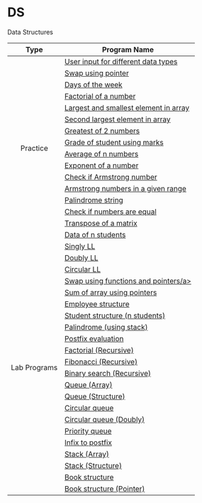 
# DS
Data Structures

<table>
<thead>
  <tr>
    <th>Type</th>
    <th>Program Name</th>
  </tr>
</thead>
<tbody>
  <tr>
    <td rowspan="16" align="center">Practice</td>
    <td><a href="Class02.c">User input for different data types</a></td>
  </tr>
  <tr>
    <td><a href="Class03.c">Swap using pointer</a></td>
  </tr>
  <tr>
    <td><a href="Class05.c">Days of the week</a></td>
  </tr>
  <tr>
    <td><a href="Class06.c">Factorial of a number</a></td>
  </tr>
  <tr>
    <td><a href="Class07.c">Largest and smallest element in array</a></td>
  </tr>
  <tr>
    <td><a href="Class08.c">Second largest element in array</a></td>
  </tr>
  <tr>
    <td><a href="Prg1.c">Greatest of 2 numbers</a></td>
  </tr>
  <tr>
    <td><a href="Prg2.c">Grade of student using marks</a></td>
  </tr>
  <tr>
    <td><a href="Prg3.c">Average of n numbers</a></td>
  </tr>
  <tr>
    <td><a href="Prg4.c">Exponent of a number</a></td>
  </tr>
  <tr>
    <td><a href="Prg5.c">Check if Armstrong number</a></td>
  </tr>
  <tr>
    <td><a href="Prg6.c">Armstrong numbers in a given range</a></td>
  </tr>
  <tr>
    <td><a href="Prg7.c">Palindrome string</a></td>
  </tr>
  <tr>
    <td><a href="Prg8.c">Check if numbers are equal</a></td>
  </tr>
  <tr>
    <td><a href="Prg9.c">Transpose of a matrix</a></td>
  </tr>
  <tr>
    <td><a href="Prg10.c">Data of n students</a></td>
  </tr>
  
  
  <tr>
    <td rowspan="22" align="center">Lab Programs</td>
    <td><a href="LL.c">Singly LL</a></td>
  </tr>
  <tr>
    <td><a href="DLL.c">Doubly LL</a></td>
  </tr>
  <tr>
    <td><a href="CLL.c">Circular LL</a></td>
  </tr>
  <tr>
    <td><a href="Class04.c">Swap using functions and pointers/a></td>
  </tr>
  <tr>
    <td><a href="Class01.c">Sum of array using pointers</a></td>
  </tr>
  <tr>
    <td><a href="Lab04.c">Employee structure</a></td>
  </tr>
  <tr>
    <td><a href="Lab02.c">Student structure (n students)</a></td>
  </tr>
  <tr>
    <td><a href="Lab03.c">Palindrome (using stack)</a></td>
  </tr>
  <tr>
    <td><a href="Lab01.c">Postfix evaluation</a></td>
  </tr>
  <tr>
    <td><a href="fact.c">Factorial (Recursive)</a></td>
  </tr>
  <tr>
    <td><a href="Lab06.c">Fibonacci (Recursive)</a></td>
  </tr>
  <tr>
    <td><a href="binarys.c">Binary search (Recursive)</a></td>
  </tr>
  <tr>
    <td><a href="Lab05.c">Queue (Array)</a></td>
  </tr>
  <tr>
    <td><a href="queue_struct.c">Queue (Structure)</a></td>
  </tr>
  <tr>
    <td><a href="cirq.c">Circular queue</a></td>
  </tr>
    <tr>
    <td><a href="circdouble.c">Circular queue (Doubly)</a></td>
  </tr>
  <tr>
    <td><a href="priq.c">Priority queue</a></td>
  </tr>
  <tr>
    <td><a href="Lab07.c">Infix to postfix</a></td>
  </tr>
  <tr>
    <td><a href="Lab09.c">Stack (Array)</a></td>
  </tr>
  <tr>
    <td><a href="Lab08.c">Stack (Structure)</a></td>
  </tr>
  <tr>
    <td><a href="Lab10.c">Book structure</a></td>
  </tr>
  <tr>
    <td><a href="Lab11.c">Book structure (Pointer)</a></td>
  </tr>

  
  

  
  
  
  







</tbody>
</table>
